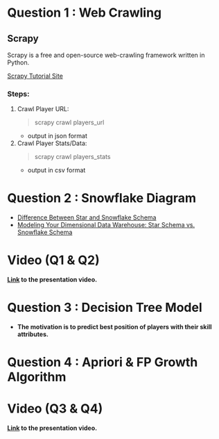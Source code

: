# Question 1 : Web Crawling

## Scrapy
Scrapy is a free and open-source web-crawling framework written in Python.

[Scrapy Tutorial Site](https://docs.scrapy.org/en/latest/intro/tutorial.html)

### Steps:
1. Crawl Player URL:
	> scrapy crawl players_url
	- output in json format
2. Crawl Player Stats/Data:
	> scrapy crawl players_stats
	- output in csv format
	
# Question 2 : Snowflake Diagram
- [Difference Between Star and Snowflake Schema](https://techdifferences.com/difference-between-star-and-snowflake-schema.html)
- [Modeling Your Dimensional Data Warehouse: Star Schema vs. Snowflake Schema](https://datawarehouseinfo.com/data-warehouse-star-schema-vs-snowflake-schema/)

# Video (Q1 & Q2)
<b> [Link](https://youtu.be/3JuKjUGqqi4) to the presentation video. <b>

# Question 3 : Decision Tree Model
- The motivation is to predict best position of players with their skill attributes.

# Question 4 : Apriori & FP Growth Algorithm

# Video (Q3 & Q4)
<b> [Link](https://www.youtube.com/watch?v=DRB8l6z5uqI) to the presentation video. <b>